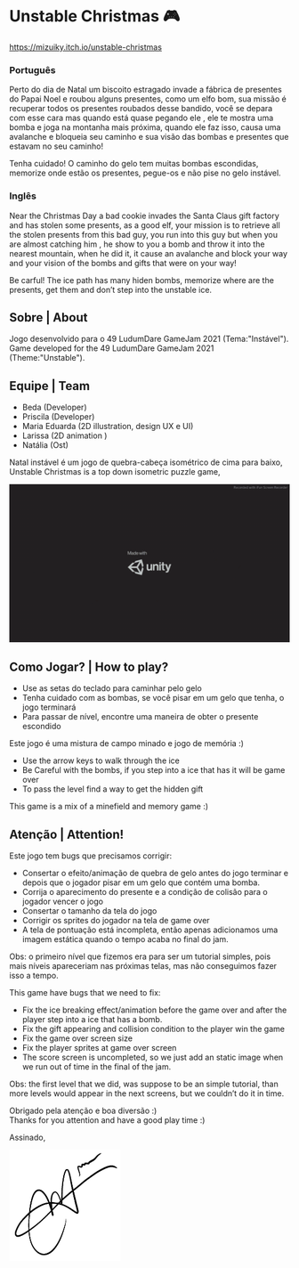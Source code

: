 #  Unstable Christmas 🎮
https://mizuiky.itch.io/unstable-christmas

###  Português
Perto do dia de Natal um biscoito estragado invade a fábrica de presentes do Papai Noel e roubou alguns presentes, como um elfo bom, sua missão é recuperar todos os presentes roubados desse bandido, você se depara com esse cara mas quando está quase pegando ele , ele te mostra uma bomba e joga na montanha mais próxima, quando ele faz isso, causa uma avalanche e bloqueia seu caminho e sua visão das bombas e presentes que estavam no seu caminho!

Tenha cuidado! O caminho do gelo tem muitas bombas escondidas, memorize onde estão os presentes, pegue-os e não pise no gelo instável.

### Inglês
Near the Christmas Day a bad cookie invades the Santa Claus gift factory and has stolen some presents, as a good elf, your mission is to retrieve all the stolen presents from this bad guy, you run into this guy but when you are almost catching him , he show to you a bomb and throw it into the nearest mountain, when he did it, it cause an avalanche and block your way and your vision of the bombs and gifts that were on your way!

Be carful! The ice path has many hiden bombs, memorize where are the presents, get them and don’t step into the unstable ice.


## Sobre | About
Jogo desenvolvido para o 49 LudumDare GameJam 2021 (Tema:"Instável").
<br>
Game developed for the 49 LudumDare GameJam 2021 (Theme:"Unstable").



## Equipe | Team

- Beda (Developer)
- Priscila (Developer)
- Maria Eduarda (2D illustration, design UX e UI)
- Larissa (2D animation )
- Natália (Ost)

Natal instável é um jogo de quebra-cabeça isométrico de cima para baixo,
<br>
Unstable Christmas is a top down isometric puzzle game,


![Demo](./demo.gif)

## Como Jogar? | How to play?

- Use as setas do teclado para caminhar pelo gelo
- Tenha cuidado com as bombas, se você pisar em um gelo que tenha, o jogo terminará
- Para passar de nível, encontre uma maneira de obter o presente escondido

Este jogo é uma mistura de campo minado e jogo de memória :)

- Use the arrow keys to walk through the ice
- Be Careful with the bombs, if you step into a ice that has it will be game over
- To pass the level find a way to get the hidden gift

This game is a mix of a minefield and memory game :)

## Atenção | Attention!

Este jogo tem bugs que precisamos corrigir:

- Consertar o efeito/animação de quebra de gelo antes do jogo terminar e depois que o jogador pisar em um gelo que contém uma bomba.
- Corrija o aparecimento do presente e a condição de colisão para o jogador vencer o jogo
- Consertar o tamanho da tela do jogo
- Corrigir os sprites do jogador na tela de game over
- A tela de pontuação está incompleta, então apenas adicionamos uma imagem estática quando o tempo acaba no final do jam.

Obs: o primeiro nível que fizemos era para ser um tutorial simples, pois mais níveis apareceriam nas próximas telas, mas não conseguimos fazer isso a tempo.

This game have bugs that we need to fix:

- Fix the ice breaking effect/animation before the game over and after the player step into a ice that has a bomb.
- Fix the gift appearing and collision condition to the player win the game
- Fix the game over screen size
- Fix the player sprites at game over screen
- The score screen is uncompleted, so we just add an static image when we run out of time in the final of the jam.

Obs: the first level that we did, was suppose to be an simple tutorial, than more levels would appear in the next screens, but we couldn’t do it in time.


Obrigado pela atenção e boa diversão :)
<br>
Thanks for you attention and have a good play time :)

Assinado,

<img src="IMG_0092.png" width="200" height="200"/>
